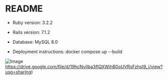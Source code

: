 # README

* Ruby version: 3.2.2

* Rails version: 7.1.2

* Database: MySQL 8.0

* Deployment instructions: docker compose up --build

![Image](https://drive.google.com/file/d/19hcNviIba3fIQXWihB0oUVRsFzhsI9_j/view?usp=sharing)https://drive.google.com/file/d/19hcNviIba3fIQXWihB0oUVRsFzhsI9_j/view?usp=sharing)
